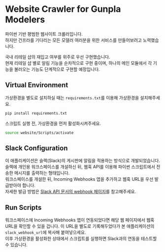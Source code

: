 # Website Crawler for Gunpla Modelers
파이썬 기반 평범한 웹사이트 크롤러입니다.  
하지만 건프라를 기다리는 모든 모델러 여러분을 위한 서비스를 만들어보려고 노력했습니다.  
  
국내 리테일 샵의 재입고 여부를 위주로 우선 구현했습니다.  
현재 리테일 샵 별로 알림 기능을 순차적으로 구현 중이며, 하나의 메인 모듈에서 각 기능을 불러오는 기능도 단계적으로 구현할 예정입니다.

## Virtual Environment
가상환경을 별도로 설치하실 때는 `requirements.txt`를 이용해 가상환경을 설치해주세요.  
```Bash
pip install requirements.txt
```  
스크립트 실행 전, 가상환경을 먼저 활성화시켜주세요.  
```Bash
source website/Scripts/activate
```  
## Slack Configuration
이 애플리케이션은 슬랙(Slack)의 게시판에 알림을 적용하는 방식으로 개발되었습니다.  
슬랙에 개인용 워크스페이스를 개설하신 뒤, 웹훅 API를 이용해 파이썬 스크립트에서 전송한 메시지를 출력하는 형태입니다.  
워크스페이스를 개설한 뒤, Incoming Webhooks 앱을 추가하고 웹훅 URL을 우선 발급받아야 합니다.  
자세한 발급 방법은 [Slack API 문서의 webhook 페이지](https://api.slack.com/automation/triggers/webhook)를 참고해주세요.
## Run Scripts
워크스페이스에 Incoming Webhooks 앱이 연동되었다면 해당 웹 페이지에서 웹훅 URL을 확인할 수 있을 겁니다. 이 URL을 별도로 기록해두었다가 본 애플리케이션의 `slack_webhook_url`에 복사해 붙여넣으세요.  
이후 가상환경을 활성화한 상태에서 스크립트를 실행하면 Slack과의 연동을 테스트할 수 있습니다.